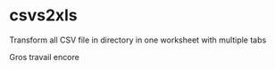 # csvs2xls
Transform all CSV file in directory in one worksheet with multiple tabs

Gros travail encore


